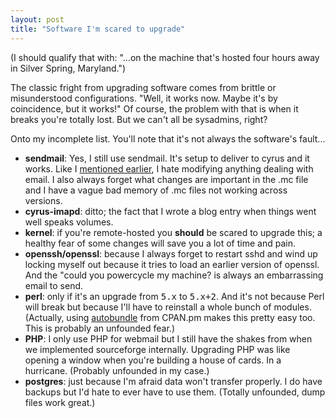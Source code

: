 ```yaml
---
layout: post
title: "Software I'm scared to upgrade"
---
```




<p>(I should qualify that with: "...on the machine that's hosted four hours away in Silver Spring, Maryland.")</p>

<p>The classic fright from upgrading software comes from brittle or misunderstood configurations. "Well, it works now. Maybe it's by coincidence, but it works!" Of course, the problem with that is when it breaks you're totally lost. But we can't all be sysadmins, right?</p>

<p>Onto my incomplete list. You'll note that it's not always the software's fault...</p>

<p><ul>
  <li><b>sendmail</b>: Yes, I still use sendmail. It's setup to deliver to cyrus and it works. Like I <a href="http://www.cwinters.com/news/display_form/?news_id=3338">mentioned earlier</a>, I hate modifying anything dealing with email. I also always forget what changes are important in the .mc file and I have a vague bad memory of .mc files not working across versions.</li>
  <li><b>cyrus-imapd</b>: ditto; the fact that I wrote a blog entry when things went well speaks volumes.</li>
  <li><b>kernel</b>: if you're remote-hosted you <b>should</b> be scared to upgrade this; a healthy fear of some changes will save you a lot of time and pain.</li>
  <li><b>openssh/openssl</b>: because I always forget to restart sshd and wind up locking myself out because it tries to load an earlier version of openssl. And the "could you powercycle my machine? is always an embarrassing email to send.</li>
  <li><b>perl</b>: only if it's an upgrade from <tt>5.x</tt> to <tt>5.x+2</tt>. And it's not because Perl will break but because I'll have to reinstall a whole bunch of modules. (Actually, using <a href="http://london.pm.org/pipermail/london.pm/Week-of-Mon-20030825/021080.html">autobundle</a> from CPAN.pm makes this pretty easy too. This is probably an unfounded fear.)</li>
  <li><b>PHP</b>: I only use PHP for webmail but I still have the shakes from when we implemented sourceforge internally. Upgrading PHP was like opening a window when you're building a house of cards. In a hurricane. (Probably unfounded in my case.)</li>
  <li><b>postgres</b>: just because I'm afraid data won't transfer properly. I do have backups but I'd hate to ever have to use them. (Totally unfounded, dump files work great.)</li>
</ul>



